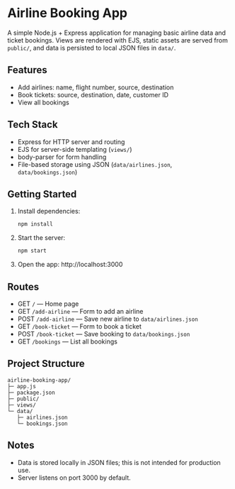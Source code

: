 # Airline Booking App

A simple Node.js + Express application for managing basic airline data and ticket bookings. Views are rendered with EJS, static assets are served from `public/`, and data is persisted to local JSON files in `data/`.

## Features
- Add airlines: name, flight number, source, destination
- Book tickets: source, destination, date, customer ID
- View all bookings

## Tech Stack
- Express for HTTP server and routing
- EJS for server-side templating (`views/`)
- body-parser for form handling
- File-based storage using JSON (`data/airlines.json`, `data/bookings.json`)

## Getting Started
1. Install dependencies:
   ```bash
   npm install
   ```
2. Start the server:
   ```bash
   npm start
   ```
3. Open the app: http://localhost:3000

## Routes
- GET `/` — Home page
- GET `/add-airline` — Form to add an airline
- POST `/add-airline` — Save new airline to `data/airlines.json`
- GET `/book-ticket` — Form to book a ticket
- POST `/book-ticket` — Save booking to `data/bookings.json`
- GET `/bookings` — List all bookings

## Project Structure
```
airline-booking-app/
├─ app.js
├─ package.json
├─ public/
├─ views/
└─ data/
   ├─ airlines.json
   └─ bookings.json
```

## Notes
- Data is stored locally in JSON files; this is not intended for production use.
- Server listens on port 3000 by default.
